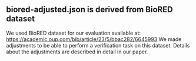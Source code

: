 ## biored-adjusted.json is derived from BioRED dataset
We used BioRED dataset for our evaluation available at: https://academic.oup.com/bib/article/23/5/bbac282/6645993
We made adjustments to be able to perform a verification task on this dataset. Details about the adjustments are described in detail in our paper.
